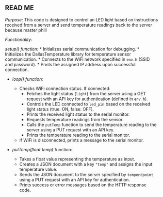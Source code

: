## READ ME

*Purpose:* This code is designed to control an LED light based on instructions received from a server and send temperature readings back to the server because master phill

*Functionality:*

*setup() function:*
    * Initializes serial communication for debugging.
    * Initializes the DallasTemperature library for temperature sensor communication.
    * Connects to the WiFi network specified in `env.h` (SSID and password).
    * Prints the assigned IP address upon successful connection.

* *loop() function:*
    * Checks WiFi connection status. If connected:
        * Fetches the light status (`light`) from the server using a GET request with an API key for authentication (defined in `env.h`).
        * Controls the LED connected to `led_pin` based on the received light status (true: ON, false: OFF).
        * Prints the received light status to the serial monitor.
        * Requests temperature readings from the sensor.
        * Calls the `putTemp` function to send the temperature reading to the server using a PUT request with an API key.
        * Prints the temperature reading to the serial monitor.
    * If WiFi is disconnected, prints a message to the serial monitor.

* *putTemp(float temp)* function:
    * Takes a float value representing the temperature as input.
    * Creates a JSON document with a key `"temp"` and assigns the input temperature value.
    * Sends the JSON document to the server specified by `tempendpoint` using a PUT request with an API key for authentication.
    * Prints success or error messages based on the HTTP response code.


